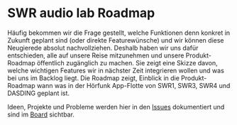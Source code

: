 # SWR audio lab Roadmap

Häufig bekommen wir die Frage gestellt, welche Funktionen denn konkret in Zukunft geplant sind (oder direkte Featurewünsche) und wir können diese Neugierede absolut nachvollziehen. Deshalb haben wir uns dafür entschieden, alle auf unsere Reise mitzunehmen und unsere Produkt-Roadmap öffentlich zugänglich zu machen. Sie zeigt eine Skizze davon, welche wichtigen Features wir in nächster Zeit integrieren wollen und was bei uns im Backlog liegt. Die Roadmap zeigt, Einblick in die Produkt-Roadmap wann was in der Hörfunk App-Flotte von SWR1, SWR3, SWR4 und DASDING geplant ist.

Ideen, Projekte und Probleme werden hier in den [Issues](https://github.com/swrlab/roadmap/issues) dokumentiert und sind im [Board](https://github.com/orgs/swrlab/projects/3) sichtbar.
